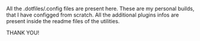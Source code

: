 All the .dotfiles/.config files are present here. 
These are my personal builds, that I have configged from scratch. All the additional plugins infos are present inside the readme files of the utilities. 

THANK YOU!
